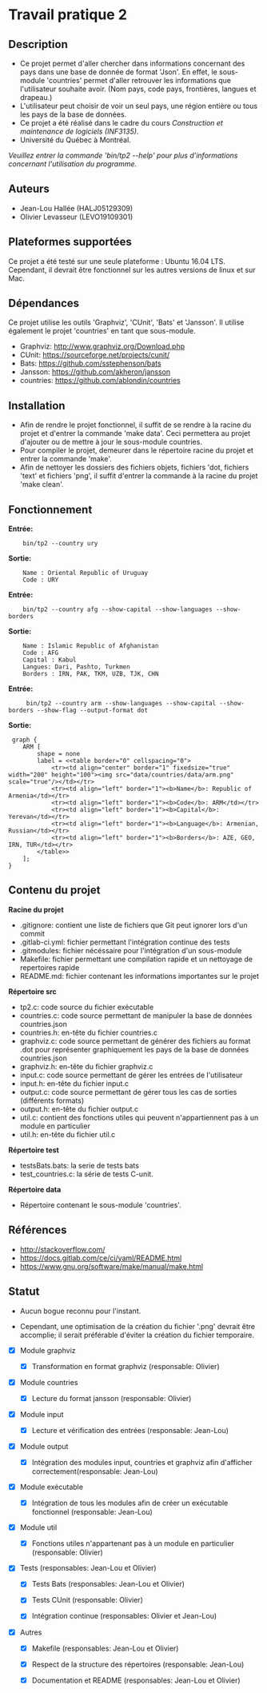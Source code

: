 # Travail pratique 2

## Description
- Ce projet permet d'aller chercher dans informations concernant des pays dans une base de donnée de format 'Json'. En effet, le sous-module 'countries' permet d'aller retrouver les informations que l'utilisateur souhaite avoir. (Nom pays, code pays, frontières, langues et drapeau.) 
- L'utilisateur peut choisir de voir un seul pays, une région entière ou tous les pays de la base de données.
- Ce projet a été réalisé dans le cadre du cours *Construction et maintenance de logiciels (INF3135)*. 
- Université du Québec à Montréal.

*Veuillez entrer la commande 'bin/tp2 --help' pour plus d'informations concernant l'utilisation du programme.*

## Auteurs

- Jean-Lou Hallée (HALJ05129309)
- Olivier Levasseur (LEVO19109301)

## Plateformes supportées

Ce projet a été testé sur une seule plateforme : Ubuntu 16.04 LTS.
Cependant, il devrait être fonctionnel sur les autres versions de linux et sur Mac.

## Dépendances

Ce projet utilise les outils 'Graphviz', 'CUnit', 'Bats' et 'Jansson'. Il utilise également le projet 'countries' en tant que sous-module.

* Graphviz: http://www.graphviz.org/Download.php
* CUnit: https://sourceforge.net/projects/cunit/
* Bats: https://github.com/sstephenson/bats
* Jansson: https://github.com/akheron/jansson
* countries: https://github.com/ablondin/countries

## Installation

- Afin de rendre le projet fonctionnel, il suffit de se rendre à la racine du projet et d'entrer la commande 'make data'. Ceci permettera au projet d'ajouter ou de mettre à jour le sous-module countries.
- Pour compiler le projet, demeurer dans le répertoire racine du projet et entrer la commande 'make'.
- Afin de nettoyer les dossiers des fichiers objets, fichiers 'dot, fichiers 'text' et fichiers 'png', il suffit d'entrer la commande à la racine du projet 'make clean'.

## Fonctionnement
**Entrée:**
~~~~
    bin/tp2 --country ury
~~~~

**Sortie:**
~~~~
    Name : Oriental Republic of Uruguay
    Code : URY
~~~~

**Entrée:**
~~~~
    bin/tp2 --country afg --show-capital --show-languages --show-borders
~~~~

**Sortie:**
~~~~   
    Name : Islamic Republic of Afghanistan
    Code : AFG
    Capital : Kabul
    Langues: Dari, Pashto, Turkmen
    Borders : IRN, PAK, TKM, UZB, TJK, CHN
~~~~

**Entrée:**
~~~~
     bin/tp2 --country arm --show-languages --show-capital --show-borders --show-flag --output-format dot
~~~~

**Sortie:**
~~~~
 graph {
    ARM [
        shape = none
        label = <<table border="0" cellspacing="0">
            <tr><td align="center" border="1" fixedsize="true" width="200" height="100"><img src="data/countries/data/arm.png" scale="true"/></td></tr>
            <tr><td align="left" border="1"><b>Name</b>: Republic of Armenia</td></tr>
            <tr><td align="left" border="1"><b>Code</b>: ARM</td></tr>
            <tr><td align="left" border="1"><b>Capital</b>: Yerevan</td></tr>
            <tr><td align="left" border="1"><b>Language</b>: Armenian, Russian</td></tr>
            <tr><td align="left" border="1"><b>Borders</b>: AZE, GEO, IRN, TUR</td></tr>
        </table>>
    ];
}
~~~~

## Contenu du projet

**Racine du projet**
* .gitignore: contient une liste de fichiers que Git peut ignorer lors d'un commit
* .gitlab-ci.yml: fichier permettant l'intégration continue des tests
* .gitmodules: fichier nécéssaire pour l'intégration d'un sous-module
* Makefile: fichier permettant une compilation rapide et un nettoyage de repertoires rapide
* README.md: fichier contenant les informations importantes sur le projet

**Répertoire src**
* tp2.c: code source du fichier exécutable
* countries.c: code source permettant de manipuler la base de données countries.json
* countries.h: en-tête du fichier countries.c
* graphviz.c: code source permettant de générer des fichiers au format .dot pour représenter 
              graphiquement les pays de la base de données countries.json
* graphviz.h: en-tête du fichier graphviz.c
* input.c: code source permettant de gérer les entrées de l'utilisateur
* input.h: en-tête du fichier input.c
* output.c: code source permettant de gérer tous les cas de sorties (différents formats)
* output.h: en-tête du fichier output.c
* util.c: contient des fonctions utiles qui peuvent n'appartiennent pas à un module en particulier
* util.h: en-tête du fichier util.c

**Répertoire test**
* testsBats.bats: la serie de tests bats
* test_countries.c: la série de tests C-unit. 

**Répertoire data**
* Répertoire contenant le sous-module 'countries'.

## Références

- http://stackoverflow.com/ 
- https://docs.gitlab.com/ce/ci/yaml/README.html
- https://www.gnu.org/software/make/manual/make.html

## Statut

- Aucun bogue reconnu pour l'instant.

- Cependant, une optimisation de la création du fichier '.png' devrait être accomplie; il serait préférable d'éviter la création du fichier temporaire.


- [x] Module graphviz

  - [x] Transformation en format graphviz (responsable: Olivier)

- [x] Module countries

  - [x] Lecture du format jansson (responsable: Olivier)

- [x] Module input

  - [x] Lecture et vérification des entrées (responsable: Jean-Lou) 

- [x] Module output

  - [x] Intégration des modules input, countries et graphviz 
        afin d'afficher correctement(responsable: Jean-Lou)

- [x] Module exécutable

  - [x] Intégration de tous les modules afin de créer 
        un exécutable fonctionnel (responsable: Jean-Lou)

- [x] Module util

  - [x] Fonctions utiles n'appartenant pas à un module en particulier
        (responsable: Olivier)

- [x] Tests (responsables: Jean-Lou et Olivier)
  
  - [x] Tests Bats (responsables: Jean-Lou et Olivier)
  
  - [x] Tests CUnit (responsable: Olivier)
   
  - [x] Intégration continue (responsables: Olivier et Jean-Lou)


- [x] Autres

  - [x] Makefile (responsables: Jean-Lou et Olivier)

  - [x] Respect de la structure des répertoires (responsable: Jean-Lou)

  - [x] Documentation et README (responsables: Jean-Lou et Olivier)
